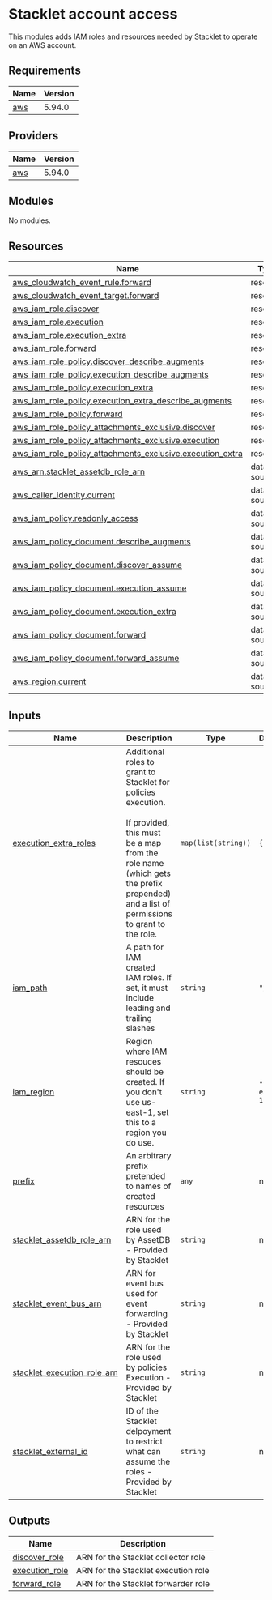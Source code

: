 # Stacklet account access

This modules adds IAM roles and resources needed by Stacklet to operate on an
AWS account.

<!-- BEGIN_TF_DOCS -->
## Requirements

| Name | Version |
|------|---------|
| <a name="requirement_aws"></a> [aws](#requirement\_aws) | 5.94.0 |

## Providers

| Name | Version |
|------|---------|
| <a name="provider_aws"></a> [aws](#provider\_aws) | 5.94.0 |

## Modules

No modules.

## Resources

| Name | Type |
|------|------|
| [aws_cloudwatch_event_rule.forward](https://registry.terraform.io/providers/hashicorp/aws/5.94.0/docs/resources/cloudwatch_event_rule) | resource |
| [aws_cloudwatch_event_target.forward](https://registry.terraform.io/providers/hashicorp/aws/5.94.0/docs/resources/cloudwatch_event_target) | resource |
| [aws_iam_role.discover](https://registry.terraform.io/providers/hashicorp/aws/5.94.0/docs/resources/iam_role) | resource |
| [aws_iam_role.execution](https://registry.terraform.io/providers/hashicorp/aws/5.94.0/docs/resources/iam_role) | resource |
| [aws_iam_role.execution_extra](https://registry.terraform.io/providers/hashicorp/aws/5.94.0/docs/resources/iam_role) | resource |
| [aws_iam_role.forward](https://registry.terraform.io/providers/hashicorp/aws/5.94.0/docs/resources/iam_role) | resource |
| [aws_iam_role_policy.discover_describe_augments](https://registry.terraform.io/providers/hashicorp/aws/5.94.0/docs/resources/iam_role_policy) | resource |
| [aws_iam_role_policy.execution_describe_augments](https://registry.terraform.io/providers/hashicorp/aws/5.94.0/docs/resources/iam_role_policy) | resource |
| [aws_iam_role_policy.execution_extra](https://registry.terraform.io/providers/hashicorp/aws/5.94.0/docs/resources/iam_role_policy) | resource |
| [aws_iam_role_policy.execution_extra_describe_augments](https://registry.terraform.io/providers/hashicorp/aws/5.94.0/docs/resources/iam_role_policy) | resource |
| [aws_iam_role_policy.forward](https://registry.terraform.io/providers/hashicorp/aws/5.94.0/docs/resources/iam_role_policy) | resource |
| [aws_iam_role_policy_attachments_exclusive.discover](https://registry.terraform.io/providers/hashicorp/aws/5.94.0/docs/resources/iam_role_policy_attachments_exclusive) | resource |
| [aws_iam_role_policy_attachments_exclusive.execution](https://registry.terraform.io/providers/hashicorp/aws/5.94.0/docs/resources/iam_role_policy_attachments_exclusive) | resource |
| [aws_iam_role_policy_attachments_exclusive.execution_extra](https://registry.terraform.io/providers/hashicorp/aws/5.94.0/docs/resources/iam_role_policy_attachments_exclusive) | resource |
| [aws_arn.stacklet_assetdb_role_arn](https://registry.terraform.io/providers/hashicorp/aws/5.94.0/docs/data-sources/arn) | data source |
| [aws_caller_identity.current](https://registry.terraform.io/providers/hashicorp/aws/5.94.0/docs/data-sources/caller_identity) | data source |
| [aws_iam_policy.readonly_access](https://registry.terraform.io/providers/hashicorp/aws/5.94.0/docs/data-sources/iam_policy) | data source |
| [aws_iam_policy_document.describe_augments](https://registry.terraform.io/providers/hashicorp/aws/5.94.0/docs/data-sources/iam_policy_document) | data source |
| [aws_iam_policy_document.discover_assume](https://registry.terraform.io/providers/hashicorp/aws/5.94.0/docs/data-sources/iam_policy_document) | data source |
| [aws_iam_policy_document.execution_assume](https://registry.terraform.io/providers/hashicorp/aws/5.94.0/docs/data-sources/iam_policy_document) | data source |
| [aws_iam_policy_document.execution_extra](https://registry.terraform.io/providers/hashicorp/aws/5.94.0/docs/data-sources/iam_policy_document) | data source |
| [aws_iam_policy_document.forward](https://registry.terraform.io/providers/hashicorp/aws/5.94.0/docs/data-sources/iam_policy_document) | data source |
| [aws_iam_policy_document.forward_assume](https://registry.terraform.io/providers/hashicorp/aws/5.94.0/docs/data-sources/iam_policy_document) | data source |
| [aws_region.current](https://registry.terraform.io/providers/hashicorp/aws/5.94.0/docs/data-sources/region) | data source |

## Inputs

| Name | Description | Type | Default | Required |
|------|-------------|------|---------|:--------:|
| <a name="input_execution_extra_roles"></a> [execution\_extra\_roles](#input\_execution\_extra\_roles) | Additional roles to grant to Stacklet for policies execution.<br/><br/>If provided, this must be a map from the role name (which gets the prefix<br/>prepended) and a list of permissions to grant to the role. | `map(list(string))` | `{}` | no |
| <a name="input_iam_path"></a> [iam\_path](#input\_iam\_path) | A path for IAM created IAM roles. If set, it must include leading and trailing slashes | `string` | `"/"` | no |
| <a name="input_iam_region"></a> [iam\_region](#input\_iam\_region) | Region where IAM resouces should be created. If you don't use us-east-1, set this to a region you do use. | `string` | `"us-east-1"` | no |
| <a name="input_prefix"></a> [prefix](#input\_prefix) | An arbitrary prefix pretended to names of created resources | `any` | n/a | yes |
| <a name="input_stacklet_assetdb_role_arn"></a> [stacklet\_assetdb\_role\_arn](#input\_stacklet\_assetdb\_role\_arn) | ARN for the role used by AssetDB - Provided by Stacklet | `string` | n/a | yes |
| <a name="input_stacklet_event_bus_arn"></a> [stacklet\_event\_bus\_arn](#input\_stacklet\_event\_bus\_arn) | ARN for event bus used for event forwarding - Provided by Stacklet | `string` | n/a | yes |
| <a name="input_stacklet_execution_role_arn"></a> [stacklet\_execution\_role\_arn](#input\_stacklet\_execution\_role\_arn) | ARN for the role used by policies Execution - Provided by Stacklet | `string` | n/a | yes |
| <a name="input_stacklet_external_id"></a> [stacklet\_external\_id](#input\_stacklet\_external\_id) | ID of the Stacklet delpoyment to restrict what can assume the roles - Provided by Stacklet | `string` | n/a | yes |

## Outputs

| Name | Description |
|------|-------------|
| <a name="output_discover_role"></a> [discover\_role](#output\_discover\_role) | ARN for the Stacklet collector role |
| <a name="output_execution_role"></a> [execution\_role](#output\_execution\_role) | ARN for the Stacklet execution role |
| <a name="output_forward_role"></a> [forward\_role](#output\_forward\_role) | ARN for the Stacklet forwarder role |
<!-- END_TF_DOCS -->
